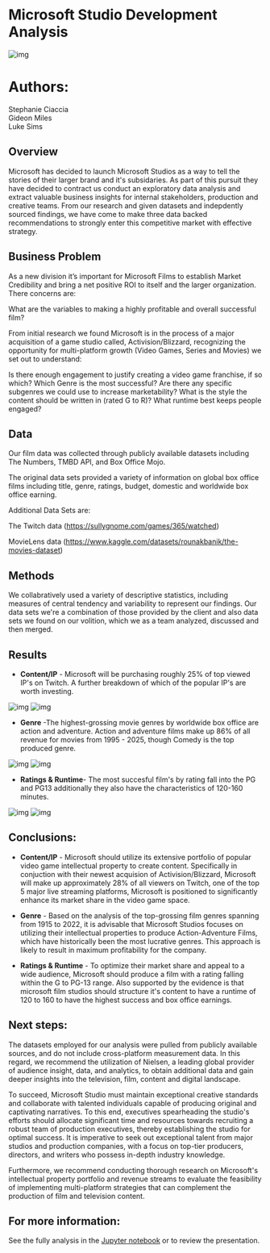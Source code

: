 # Microsoft Studio Development Analysis

![img](https://www.inf1ntech.com/wp-content/uploads/2022/12/Microsoft-Activision-Blizzard.png)

# Authors: 

Stephanie Ciaccia
<br>
Gideon Miles
<br>
Luke Sims
<br>
## Overview

Microsoft has decided to launch Microsoft Studios as a way to tell the stories of their larger brand and it's subsidaries. As part of this pursuit they have decided to contract us conduct an exploratory data analysis and extract valuable business insights for internal stakeholders, production and creative teams. From our research and given datasets and indepdently sourced findings, we have come to make three data backed recommendations to strongly enter this competitive market with effective strategy.

## Business Problem

As a new division it’s important for Microsoft Films to establish Market Credibility and bring a net positive ROI to itself and the larger organization. There concerns are: 

What are the variables to making a highly profitable and overall successful film? 

From initial research we found Microsoft is in the process of a major acquisition of a game studio called, Activision/Blizzard, recognizing the opportunity for multi-platform growth (Video Games, Series and Movies) we set out to understand: 

Is there enough engagement to justify creating a video game franchise, if so which? 
Which Genre is the most successful? Are there any specific subgenres we could use to increase marketability?
What is the style the content should be written in (rated G to R)? What runtime best keeps people engaged? 

## Data

Our film data was collected through publicly available datasets including The Numbers, TMBD API, and Box Office Mojo.

The original data sets provided a variety of information on global box office films including title, genre, ratings, budget, domestic and worldwide box office earning. 

Additional Data Sets are: 

The Twitch data (https://sullygnome.com/games/365/watched)

MovieLens data (https://www.kaggle.com/datasets/rounakbanik/the-movies-dataset)

## Methods

We collabratively used a variety of descriptive statistics, including measures of central tendency and variability to represent our findings. 
Our data sets we're a combination of those provided by the client and also data sets we found on our volition, which we as a team analyzed, discussed and then merged. 

## Results

- **Content/IP** - Microsoft will be purchasing roughly 25% of top viewed IP's on Twitch. A further breakdown of which of the popular IP's are worth investing. 

![img](/EachIP.png)
![img](/viewershipbreakdown.png)


- **Genre** -The highest-grossing movie genres by worldwide box office are action and adventure. Action and adventure films make up 86% of all revenue for movies from 1995 - 2025, though Comedy is the top produced genre. 

![img](./images/box_office_revenue_share.png)
![img](./images/box_office_genre_market_share.png)

- **Ratings & Runtime**- The most succesful film's by rating fall into the PG and PG13 additionally they also have the characteristics of 120-160 minutes. 

![img](./images/BoxvsRuntime.png)
![img](./images/BoxOfficeSuccessvsRuntime.png)

## Conclusions:


- **Content/IP** - Microsoft should utilize its extensive portfolio of popular video game intellectual property to create content. Specifically in conjuction with their newest acquision of Activision/Blizzard, Microsoft will make up approximately 28% of all viewers on Twitch, one of the top 5 major live streaming platforms, Microsoft is positioned to significantly enhance its market share in the video game space.

- **Genre** - Based on the analysis of the top-grossing film genres spanning from 1915 to 2022, it is advisable that Microsoft Studios focuses on utilizing their intellectual properties to produce Action-Adventure Films, which have historically been the most lucrative genres. This approach is likely to result in maximum profitability for the company.

- **Ratings & Runtime** - To optimize their market share and appeal to a wide audience, Microsoft should produce a film with a rating falling within the G to PG-13 range. Also supported by the evidence is that microsoft film studios should structure it's content to have a runtime of 120 to 160 to have the highest success and box office earnings. 



## Next steps:

The datasets employed for our analysis were pulled from publicly available sources, and do not include cross-platform measurement data. In this regard, we recommend the utilization of Nielsen, a leading global provider of audience insight, data, and analytics, to obtain additional data and gain deeper insights into the television, film, content and digital landscape. 

To succeed, Microsoft Studio must maintain exceptional creative standards and collaborate with talented individuals capable of producing original and captivating narratives. To this end, executives spearheading the studio's efforts should allocate significant time and resources towards recruiting a robust team of production executives, thereby establishing the studio for optimal success. It is imperative to seek out exceptional talent from major studios and production companies, with a focus on top-tier producers, directors, and writers who possess in-depth industry knowledge.

Furthermore, we recommend conducting thorough research on Microsoft's intellectual property portfolio and revenue streams to evaluate the feasibility of implementing multi-platform strategies that can complement the production of film and television content.


## For more information:

See the fully analysis in the [Jupyter notebook](https://github.com/stephcia/Microsoft_Film_Project) or to review the presentation.



